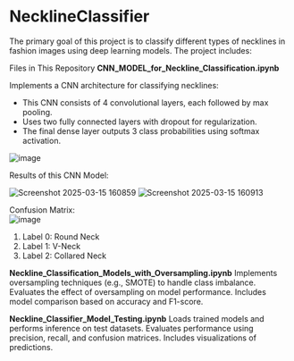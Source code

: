 # NecklineClassifier

The primary goal of this project is to classify different types of necklines in fashion images using deep learning models. The project includes:  

Files in This Repository
**CNN_MODEL_for_Neckline_Classification.ipynb**  

Implements a CNN architecture for classifying necklines: 
- This CNN consists of 4 convolutional layers, each followed by max pooling.  
- Uses two fully connected layers with dropout for regularization.  
- The final dense layer outputs 3 class probabilities using softmax activation.
  
![image](https://github.com/user-attachments/assets/39a6efdf-5b8a-40be-ac25-d804df7c83df)  


Results of this CNN Model:

![Screenshot 2025-03-15 160859](https://github.com/user-attachments/assets/43be709d-5f5c-4f78-a3a8-6e5583975b5c)
![Screenshot 2025-03-15 160913](https://github.com/user-attachments/assets/109ffd3c-c78e-41dc-828a-ca5d55599921)

Confusion Matrix:  
![image](https://github.com/user-attachments/assets/e0986f68-cdb2-4f35-ad7d-1c0d49eeea9c)

1. Label 0: Round Neck
2. Label 1: V-Neck
3. Label 2: Collared Neck

**Neckline_Classification_Models_with_Oversampling.ipynb**
Implements oversampling techniques (e.g., SMOTE) to handle class imbalance.
Evaluates the effect of oversampling on model performance.
Includes model comparison based on accuracy and F1-score.

**Neckline_Classifier_Model_Testing.ipynb**
Loads trained models and performs inference on test datasets.
Evaluates performance using precision, recall, and confusion matrices.
Includes visualizations of predictions.
